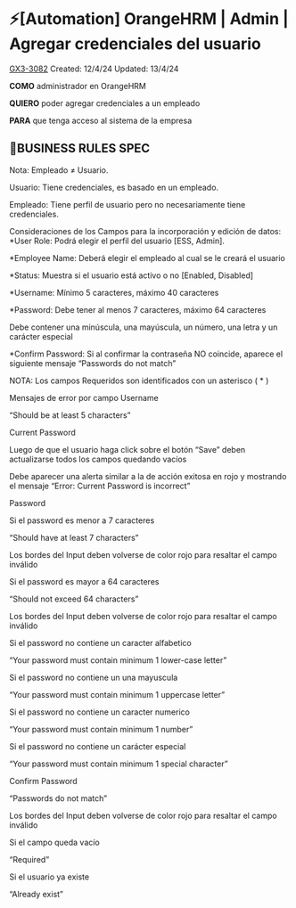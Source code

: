 # ⚡️[Automation] OrangeHRM | Admin | Agregar credenciales del usuario

[GX3-3082](https://upexgalaxy38.atlassian.net/browse/GX3-3082) Created: 12/4/24 Updated: 13/4/24

**COMO** administrador en OrangeHRM

**QUIERO** poder agregar credenciales a un empleado

**PARA** que tenga acceso al sistema de la empresa

## 🚩BUSINESS RULES SPEC

Nota: Empleado ≠ Usuario.

Usuario: Tiene credenciales, es basado en un empleado.

Empleado: Tiene perfil de usuario pero no necesariamente tiene credenciales.

Consideraciones de los Campos para la incorporación y edición de datos: \*User Role: Podrá elegir el perfil del usuario [ESS, Admin].

\*Employee Name: Deberá elegir el empleado al cual se le creará el usuario

\*Status: Muestra si el usuario está activo o no [Enabled, Disabled]

\*Username: Mínimo 5 caracteres, máximo 40 caracteres

\*Password: Debe tener al menos 7 caracteres, máximo 64 caracteres

Debe contener una minúscula, una mayúscula, un número, una letra y un carácter especial

\*Confirm Password: Si al confirmar la contraseña NO coincide, aparece el siguiente mensaje “Passwords do not match”

NOTA: Los campos Requeridos son identificados con un asterisco ( \* )

Mensajes de error por campo Username

“Should be at least 5 characters”

Current Password

Luego de que el usuario haga click sobre el botón “Save” deben actualizarse todos los campos quedando vacíos

Debe aparecer una alerta similar a la de acción exitosa en rojo y mostrando el mensaje “Error: Current Password is incorrect”

Password

Si el password es menor a 7 caracteres

“Should have at least 7 characters”

Los bordes del Input deben volverse de color rojo para resaltar el campo inválido

Si el password es mayor a 64 caracteres

“Should not exceed 64 characters”

Los bordes del Input deben volverse de color rojo para resaltar el campo inválido

Si el password no contiene un caracter alfabetico

“Your password must contain minimum 1 lower-case letter”

Si el password no contiene un una mayuscula

“Your password must contain minimum 1 uppercase letter”

Si el password no contiene un caracter numerico

“Your password must contain minimum 1 number”

Si el password no contiene un carácter especial

“Your password must contain minimum 1 special character”

Confirm Password

“Passwords do not match”

Los bordes del Input deben volverse de color rojo para resaltar el campo inválido

Si el campo queda vacío

“Required”

Si el usuario ya existe

“Already exist”
